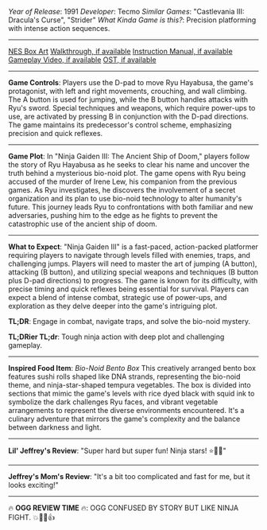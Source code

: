 *Year of Release*: 1991
*Developer*: Tecmo
*Similar Games*: "Castlevania III: Dracula's Curse", "Strider"
*What Kinda Game is this?*: Precision platforming with intense action sequences.

---
[NES Box Art](https://www.google.com/search?tbm=isch&q=NES+Box+Art+Ninja+Gaiden+3) 
[Walkthrough, if available](https://www.google.com/search?q=Walkthrough+NES+Ninja+Gaiden+3)
[Instruction Manual, if available](https://www.google.com/search?q=NES+Instruction+Manual+Ninja+Gaiden+3)
[Gameplay Video, if available](https://www.youtube.com/results?search_query=gameplay+NES+Ninja+Gaiden+3) 
[OST, if available](https://www.youtube.com/results?search_query=gameplay+NES+Ninja+Gaiden+3+OST)

- - -
**Game Controls**:
Players use the D-pad to move Ryu Hayabusa, the game's protagonist, with left and right movements, crouching, and wall climbing. The A button is used for jumping, while the B button handles attacks with Ryu's sword. Special techniques and weapons, which require power-ups to use, are activated by pressing B in conjunction with the D-pad directions. The game maintains its predecessor's control scheme, emphasizing precision and quick reflexes.

- - -
**Game Plot**: 
In "Ninja Gaiden III: The Ancient Ship of Doom," players follow the story of Ryu Hayabusa as he seeks to clear his name and uncover the truth behind a mysterious bio-noid plot. The game opens with Ryu being accused of the murder of Irene Lew, his companion from the previous games. As Ryu investigates, he discovers the involvement of a secret organization and its plan to use bio-noid technology to alter humanity's future. This journey leads Ryu to confrontations with both familiar and new adversaries, pushing him to the edge as he fights to prevent the catastrophic use of the ancient ship of doom.

- - -
**What to Expect**: 
"Ninja Gaiden III" is a fast-paced, action-packed platformer requiring players to navigate through levels filled with enemies, traps, and challenging jumps. Players will need to master the art of jumping (A button), attacking (B button), and utilizing special weapons and techniques (B button plus D-pad directions) to progress. The game is known for its difficulty, with precise timing and quick reflexes being essential for survival. Players can expect a blend of intense combat, strategic use of power-ups, and exploration as they delve deeper into the game's intriguing plot.

**TL;DR**:
Engage in combat, navigate traps, and solve the bio-noid mystery.

**TL;DRier TL;dr**: 
Tough ninja action with deep plot and challenging gameplay.

---
**Inspired Food Item**: *Bio-Noid Bento Box*
This creatively arranged bento box features sushi rolls shaped like DNA strands, representing the bio-noid theme, and ninja-star-shaped tempura vegetables. The box is divided into sections that mimic the game's levels with rice dyed black with squid ink to symbolize the dark challenges Ryu faces, and vibrant vegetable arrangements to represent the diverse environments encountered. It's a culinary adventure that mirrors the game's complexity and the balance between darkness and light.

---
**Lil' Jeffrey's Review**: "Super hard but super fun! Ninja stars! ⭐🐱‍👤"

---
**Jeffrey's Mom's Review**: "It's a bit too complicated and fast for me, but it looks exciting!"

---
🔥 **OGG REVIEW TIME** 🔥: OGG CONFUSED BY STORY BUT LIKE NINJA FIGHT. 💥🐱‍👤👍